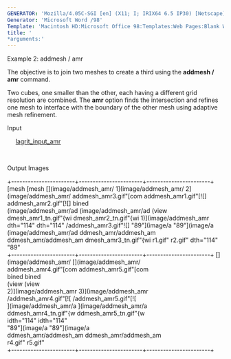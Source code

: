 ```yaml
---
GENERATOR: 'Mozilla/4.05C-SGI [en] (X11; I; IRIX64 6.5 IP30) [Netscape]'
Generator: 'Microsoft Word /98'
Template: 'Macintosh HD:Microsoft Office 98:Templates:Web Pages:Blank Web Page'
title: '
*arguments:'
---
```


 Example 2: addmesh / amr

  The objective is to join two meshes to create a third using the
  **addmesh / amr** command.
 
  Two cubes, one smaller than the other, each having a different grid
  resolution are combined. The **amr** option finds the intersection
  and refines one mesh to interface with the boundary of the other
  mesh using adaptive mesh refinement.

  Input

       [lagrit\_input\_amr](../lagrit_input_amr)

   

  Output Images
 
  +-----------------------+-----------------------+-----------------------+
   [mesh                  [mesh                  [](image/addmesh_amr/ 
   1](image/addmesh_amr/  2](image/addmesh_amr/  addmesh_amr3.gif"[com 
   addmesh_amr1.gif"[![]  addmesh_amr2.gif"[![]  bined                 
   (image/addmesh_amr/ad  (image/addmesh_amr/ad  (view                 
   dmesh_amr1_tn.gif"{wi  dmesh_amr2_tn.gif"{wi  1)](image/addmesh_amr 
   dth="114"              dth="114"              /addmesh_amr3.gif"![] 
   "89"](image/a  "89"](image/a  (image/addmesh_amr/ad 
   ddmesh_amr/addmesh_am  ddmesh_amr/addmesh_am  dmesh_amr3_tn.gif"{wi 
   r1.gif"                r2.gif"                dth="114"             
                                                 "89"          
  +-----------------------+-----------------------+-----------------------+
   [](image/addmesh_amr/  [](image/addmesh_amr/                        
   addmesh_amr4.gif"[com  addmesh_amr5.gif"[com                        
   bined                  bined                                        
   (view                  (view                                        
   2)](image/addmesh_amr  3)](image/addmesh_amr                        
   /addmesh_amr4.gif"[![  /addmesh_amr5.gif"[![                        
   ](image/addmesh_amr/a  ](image/addmesh_amr/a                        
   ddmesh_amr4_tn.gif"{w  ddmesh_amr5_tn.gif"{w                        
   idth="114"             idth="114"                                   
   "89"](image/a  "89"](image/a                        
   ddmesh_amr/addmesh_am  ddmesh_amr/addmesh_am                        
   r4.gif"                r5.gif"                                      
  +-----------------------+-----------------------+-----------------------+
 
 

